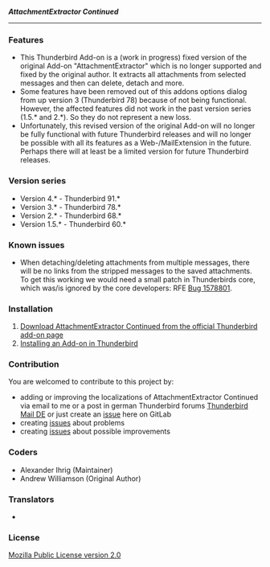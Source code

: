 ***AttachmentExtractor Continued***

--------

### Features

* This Thunderbird Add-on is a (work in progress) fixed version of the original Add-on "AttachmentExtractor" which is no longer supported and fixed by the original author. It extracts all attachments from selected messages and then can delete, detach and more.
* Some features have been removed out of this addons options dialog from up version 3 (Thunderbird 78) because of not being functional. However, the affected features did not work in the past version series (1.5.* and 2.*). So they do not represent a new loss.
* Unfortunately, this revised version of the original Add-on will no longer be fully functional with future Thunderbird releases and will no longer be possible with all its features as a Web-/MailExtension in the future. Perhaps there will at least be a limited version for future Thunderbird releases.

### Version series

* Version 4.*   - Thunderbird 91.*
* Version 3.*   - Thunderbird 78.*
* Version 2.*   - Thunderbird 68.*
* Version 1.5.* - Thunderbird 60.*

### Known issues

* When detaching/deleting attachments from multiple messages, there will be no links from the stripped messages to the saved attachments. To get this working we would need a small patch in Thunderbirds core, which was/is ignored by the core developers: RFE [Bug 1578801](https://bugzilla.mozilla.org/show_bug.cgi?id=1578801).

### Installation

1. [Download AttachmentExtractor Continued from the official Thunderbird add-on page](https://addons.thunderbird.net/addon/attachmentextractor-continued/)
2. [Installing an Add-on in Thunderbird](https://support.mozilla.org/kb/installing-addon-thunderbird)


### Contribution

You are welcomed to contribute to this project by:
* adding or improving the localizations of AttachmentExtractor Continued via email to me or a post in german Thunderbird forums [Thunderbird Mail DE](https://www.thunderbird-mail.de/forum/board/81-hilfe-und-fehlermeldungen-zu-thunders-add-ons/) or just create an [issue](https://gitlab.com/ThunderbirdMailDE/attachment-extractor-continued/issues/) here on GitLab
* creating [issues](https://gitlab.com/ThunderbirdMailDE/attachment-extractor-continued/issues/) about problems
* creating [issues](https://gitlab.com/ThunderbirdMailDE/attachment-extractor-continued/issues/) about possible improvements


### Coders

* Alexander Ihrig (Maintainer)
* Andrew Williamson (Original Author)

### Translators

* 


### License

[Mozilla Public License version 2.0](https://gitlab.com/ThunderbirdMailDE/attachment-extractor-continued/LICENSE)